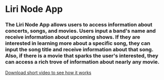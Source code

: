 # Liri Node App

### The Liri Node App allows users to access information about concerts, songs, and movies. Users input a band's name and receive information about upcoming shows. If they are interested in learning more about a specific song, they can input the song title and receive information about that song. Also, if there is a movie that sparks the user's interested, they can access a rich trove of information about nearly any movie. 

[Download short video to see how it works](https://jeffpball.github.io/liri-node-app/NodeHomework.mov) 